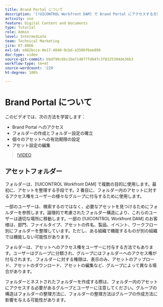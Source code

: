 ```yaml
---
title: Brand Portal について
description: '[!UICONTROL Workfront DAM] で Brand Portal にアクセスする方法、フォルダーを作成する方法、個々のアセットに有効期限を設定する方法、アセット設定を編集する方法について説明します。'
activity: use
feature: Digital Content and Documents
type: Tutorial
role: Admin
level: Intermediate
team: Technical Marketing
jira: KT-8966
exl-id: e882bcce-0e17-4040-9cbd-a3506f6ee099
doc-type: video
source-git-commit: bbdf99c6bc1be714077fd94fc3f8325394de36b3
workflow-type: tm+mt
source-wordcount: '229'
ht-degree: 100%

---
```


# Brand Portal について

このビデオでは、次の方法を学習します：

* Brand Portal へのアクセス
* フォルダーの作成とフォルダー設定の確立
* 個々のアセットへの有効期限の設定
* アセット設定の編集

>[!VIDEO](https://video.tv.adobe.com/v/335229/?quality=12&learn=on&enablevpops=1)

## アセットフォルダー

フォルダーは、[!UICONTROL Workfront DAM] で複数の目的に使用します。最初に、アセットを整理する手段です。2 番目に、フォルダー内のアセットに対するアクセス権をユーザーの様々なグループに付与するために使用します。

一部のユーザーは、検索するのではなく、必要なアセットを見つけるためにフォルダーを参照します。論理的で考慮されたフォルダー構造により、これらのユーザーは適切な場所に移動します。一部の [!UICONTROL Workfront DAM] のお客様は、部門、ファイルタイプ、アセットの件名、製品、イベント、ワークフロー別にフォルダーを整理しています。ただし、ある組織で機能するものが別の組織では機能しない可能性があります。

フォルダーは、アセットへのアクセス権をユーザーに付与する方法でもあります。ユーザーはグループに分類され、グループにはフォルダーへのアクセス権が付与されます。 フォルダーに対する権限は、表示のみ、アセットのアップロード、アセットのダウンロード、アセットの編集など、グループによって異なる場合があります。

フォルダーとネストされたフォルダーを作成する際は、フォルダー内のアセットにアクセスする必要があるグループとユーザーに注意してください。グループの構造はフォルダーの整理方法に、フォルダーの整理方法はグループの作成方法に影響を与える可能性があります。
